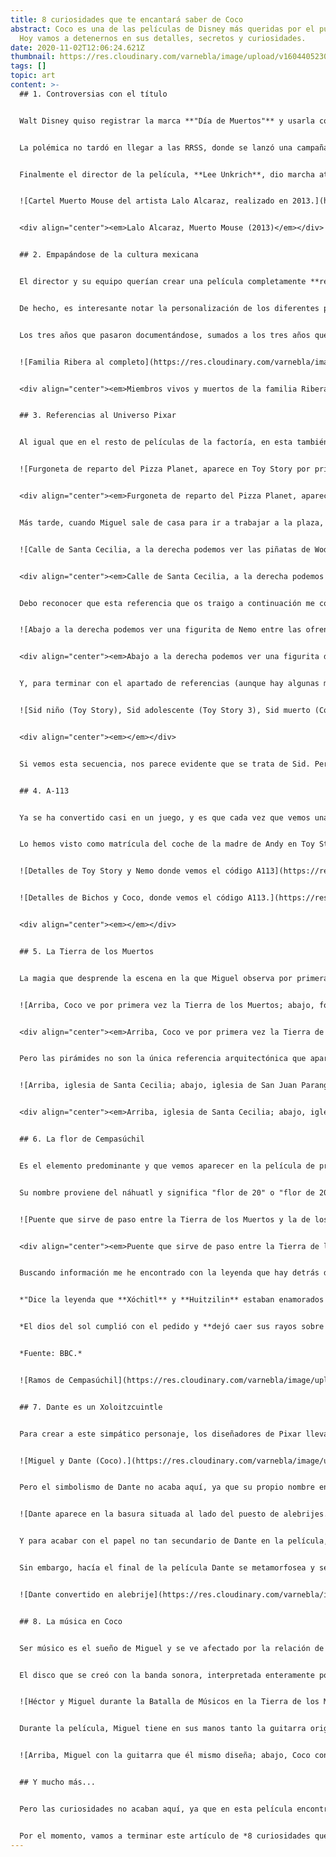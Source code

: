 ```yaml
---
title: 8 curiosidades que te encantará saber de Coco
abstract: Coco es una de las películas de Disney más queridas por el público.
  Hoy vamos a detenernos en sus detalles, secretos y curiosidades.
date: 2020-11-02T12:06:24.621Z
thumbnail: https://res.cloudinary.com/varnebla/image/upload/v1604405230/22coco1-videoSixteenByNineJumbo1600_dzpjsc.jpg
tags: []
topic: art
content: >-
  ## 1. Controversias con el título


  Walt Disney quiso registrar la marca **"Día de Muertos"** y usarla como título para su nueva película. No obstante, las voces en contra no tardaron en surgir y hubo todo un movimiento para impedir que Disney se apropiara de una tradición y la convirtiera en marca.


  La polémica no tardó en llegar a las RRSS, donde se lanzó una campaña en contra en [change.org](http://change.org) por parte de muchos mexicanos, que consiguió reunir más de 21.000 firmas. Otra acción que mostraba claramente el descontento fue la que llevó a cabo el caricaturista mexicano-estadounidense **Lalo Alcaraz**, quien convirtió al ratón Mickey Mouse en un Muerto Mouse que pretendía destruir la tradición del pueblo mexicano.


  Finalmente el director de la película, **Lee Unkrich**, dio marcha atrás y se decidió titular al film "Coco" en todo el mundo excepto en Brasil, donde fue lanzado como "Viva", ya que la palabra "cocô" quiere decir "caca".


  ![Cartel Muerto Mouse del artista Lalo Alcaraz, realizado en 2013.](https://res.cloudinary.com/varnebla/image/upload/v1604405411/muerto_mouse_clqdjg.jpg "Lalo Alcaraz, Muerto Mouse (2013)")


  <div align="center"><em>Lalo Alcaraz, Muerto Mouse (2013)</em></div>


  ## 2. Empapándose de la cultura mexicana


  El director y su equipo querían crear una película completamente **respetuosa y que hablara fielmente de la tradición mexicana del Día de Muertos**. Para ello, hicieron viajes al país durante más de tres años. Visitaron ciudades, plazas, cementerios, iglesias e incluso se hospedaron con algunos habitantes para conocer más sobre sus tradiciones, maneras de vestir y de comportarse.


  De hecho, es interesante notar la personalización de los diferentes personajes con los que Miguel se cruza tanto en la Tierra de los Vivos como en la Tierra de los Muertos. Los rasgos y fisionomía están inspirados en personas reales que el equipo se encontraba en las diferentes ciudades y se **crearon más de 500 vestidos** para darle más autenticidad a la historia.


  Los tres años que pasaron documentándose, sumados a los tres años que tardaron en hacer la película, convierten a Coco en el **film Disney que más tiempo ha tardado en producirse.**


  ![Familia Ribera al completo](https://res.cloudinary.com/varnebla/image/upload/v1604406021/familia_coco_wiziby.jpg "Miembros vivos y muertos de la familia Ribera")


  <div align="center"><em>Miembros vivos y muertos de la familia Ribera</em></div>


  ## 3. Referencias al Universo Pixar


  Al igual que en el resto de películas de la factoría, en esta también aparecen **referencias a películas Pixar anteriores.** La primera aparece durante los primeros diez minutos, en la secuencia en la que Abuelita rechaza cualquier tipo de música y Miguel se asoma a la ventana. En ese momento pasa una furgoneta con la música a todo volumen: no es otra que la mítica **furgoneta de reparto** del Pizza Planet (Toy Story).


  ![Furgoneta de reparto del Pizza Planet, aparece en Toy Story por primera vez.](https://res.cloudinary.com/varnebla/image/upload/v1604406021/Pizza_planet_1_mkbaw7.png "Furgoneta de reparto del Pizza Planet, aparece en Toy Story por primera vez.")


  <div align="center"><em>Furgoneta de reparto del Pizza Planet, aparece en Toy Story por primera vez.</em></div>


  Más tarde, cuando Miguel sale de casa para ir a trabajar a la plaza, pasa por una serie de calles adornadas para la festividad. Al tomar una curva, vemos a la derecha un puesto de recuerdos y piñatas y nos llaman la atención tres de ellas, ya que son **Woddy, Buzz Lightyear y Mike Wazowski.**


  ![Calle de Santa Cecilia, a la derecha podemos ver las piñatas de Woddy y Buzz (Toy Story) y Mike Wazowsky (Monsters S. A.)](https://res.cloudinary.com/varnebla/image/upload/v1604409479/Fotos_BLOG_g8szwh.jpg "Calle de Santa Cecilia, a la derecha podemos ver las piñatas de Woddy y Buzz (Toy Story) y Mike Wazowsky (Monsters S. A.)")


  <div align="center"><em>Calle de Santa Cecilia, a la derecha podemos ver las piñatas de Woddy y Buzz (Toy Story) y Mike Wazowsky (Monsters S. A.)</em></div>


  Debo reconocer que esta referencia que os traigo a continuación me costó varios visionados, puesto que está muy camuflada y es casi imperceptible. Cuando Abuelita está colocando bien las fotos del altar, a la derecha y escondido entre las flores, encontramos una pequeña figurita de Nemo. Realmente hay que fijarse muchísimo para verlo pero una vez te das cuenta no puedes dejar de hacerlo.


  ![Abajo a la derecha podemos ver una figurita de Nemo entre las ofrendas del altar del Día de Muertos.](https://res.cloudinary.com/varnebla/image/upload/c_scale,w_639/v1604409267/Fotos_BLOG_9_mdjzcw.jpg "Abajo a la derecha podemos ver una figurita de Nemo")


  <div align="center"><em>Abajo a la derecha podemos ver una figurita de Nemo</em></div>


  Y, para terminar con el apartado de referencias (aunque hay algunas más), os traigo una que ha generado bastante debate: durante la Batalla de Músicos en la Tierra de los Muertos, **aparece un participante que puede resultarnos muy familiar**, concretamente por el look que lleva. Esa camiseta negra con una calavera blanca en el centro la hemos visto antes. ¿Cómo olvidar al maltratador de juguetes y vecino de Andy, Sid? El diabólico niño llevaba esta camiseta en su primera aparición y volvimos a verlo años más tarde ya más crecidito, concretamente en Toy Story 3, trabajando como barrendero. ¿Cómo le fue la vida a Sid? No lo sabemos, pero parece que no muy bien ya que acabó muerto a una edad aparentemente joven.


  ![Sid niño (Toy Story), Sid adolescente (Toy Story 3), Sid muerto (Coco)](https://res.cloudinary.com/varnebla/image/upload/v1604406023/tvn-sidcoco_lauttp.jpg "Sid niño (Toy Story), Sid adolescente (Toy Story 3), Sid muerto (Coco)")


  <div align="center"><em></em></div>


  Si vemos esta secuencia, nos parece evidente que se trata de Sid. Pero, en el párrafo anterior, os hablaba de un debate en relación a esta figura. ¿Y cuál es el debate? Pues que algunos piensan que no se trataría de Sid sino de la versión muerta del cantante **Skrillex** y su inconfundible peinado.


  ## 4. A-113


  Ya se ha convertido casi en un juego, y es que cada vez que vemos una película de Pixar estamos atentos para captar el momento en el que el código **"A113" aparecerá ante nuestros ojos.** A-113 es el nombre del aula de diseño gráfico en la que estudiaron algunos de los diseñadores y animadores de Walt Disney y Pixar. A modo de broma interna, lo incorporan en la mayoría de sus películas.


  Lo hemos visto como matrícula del coche de la madre de Andy en Toy Story, en la referencia de la cámara del submarinista en Nemo y en una caja a la entrada de la ciudad en Bichos. ¡Lo hemos visto hasta en su versión en números romanos! Concretamente, en la casa de la bruja que Mérida visita en medio del bosque. En el caso de Coco, aparece en la “Oficina de querellas familiares” y es en la sala en la que el funcionario informa a la familia del hechizo del que son protagonistas.


  ![Detalles de Toy Story y Nemo donde vemos el código A113](https://res.cloudinary.com/varnebla/image/upload/v1604406023/Turquesa_Blanco_Collage_Mujer_Verano_Gu%C3%ADa_de_Estilo_ck2hcz.jpg)


  ![Detalles de Bichos y Coco, donde vemos el código A113.](https://res.cloudinary.com/varnebla/image/upload/v1604406022/Turquesa_Blanco_Collage_Mujer_Verano_Gu%C3%ADa_de_Estilo_1_wivuqr.jpg "Detalles de películas Pixar donde vemos el código A113.")


  <div align="center"><em></em></div>


  ## 5. La Tierra de los Muertos


  La magia que desprende la escena en la que Miguel observa por primera vez la Tierra de los Muertos es indudable. Y, al igual que a él, a los espectadores nos asombra y maravilla la forma en la que se organiza este curioso mundo. Se trata de un gran entramado de construcciones, unas encimas de las otras, que **van evolucionando en función de las épocas y los estilos arquitectónicos.** Si nos fijamos bien, el acceso/salida de la Tierra de los Muertos está situado sobre una arquitectura que nos recuerda a las ciudades prehispánicas de México, como Teotihuacán y, a partir de aquí, vamos ascendiendo en altura y adoptando un estilo arquitectónico más actual.


  ![Arriba, Coco ve por primera vez la Tierra de los Muertos; abajo, fotografía de las pirámides de Teotihuacán](https://res.cloudinary.com/varnebla/image/upload/v1604406023/Turquesa_Blanco_Collage_Mujer_Verano_Gu%C3%ADa_de_Estilo_2_jzz6nc.jpg "Arriba, Coco ve por primera vez la Tierra de los Muertos; abajo, fotografía de las pirámides de Teotihuacán")


  <div align="center"><em>Arriba, Coco ve por primera vez la Tierra de los Muertos; abajo, fotografía de las pirámides de Teotihuacán</em></div>


  Pero las pirámides no son la única referencia arquitectónica que aparece en la película: la iglesia de Santa Cecilia es una réplica de la iglesia de **San Juan Paricutín (Michoacán)** y la plaza del pueblo está inspirada en la **Plaza del Ropero (Guanajuto)** donde encontramos una estatua de Jorge Negrete muy similar a la de De la Cruz. Obviamente, partimos de la base que para la ciudad de Santa Cecilia se inspiran en barrios y casas reales.


  ![Arriba, iglesia de Santa Cecilia; abajo, iglesia de San Juan Parangaricutiro](https://res.cloudinary.com/varnebla/image/upload/v1604406022/Santa_cecilia_canva_rzi23z.jpg "Arriba, iglesia de Santa Cecilia; abajo, iglesia de San Juan Parangaricutiro")


  <div align="center"><em>Arriba, iglesia de Santa Cecilia; abajo, iglesia de San Juan Parangaricutiro</em></div>


  ## 6. La flor de Cempasúchil


  Es el elemento predominante y que vemos aparecer en la película de principio a fin. Esta flor naranja está **documentada en México desde la época prehispánica** y se usa para adornar calles, altares y cementerios los días 1 y 2 de noviembre. Aunque no es la única flor que aparece en los altares, sí que es la que predomina.


  Su nombre proviene del náhuatl y significa "flor de 20" o "flor de 20 pétalos". Simbólicamente, se dice que **su color naranja proviene del sol** y que guarda dentro también su calor. Este hecho, unido al aroma que desprende, la convierte en **la guía de los muertos de regreso a la Tierra de los Vivos** y evita que se pierdan en la vuelta a sus hogares. Como curiosidad, en la película es la única flor con vida en la Tierra de los Muertos, donde la vemos literalmente como "puente" entre ambos mundos.


  ![Puente que sirve de paso entre la Tierra de los Muertos y la de los Vivos.](https://res.cloudinary.com/varnebla/image/upload/v1604406020/5_ubfgux.jpg "Puente que sirve de paso entre la Tierra de los Muertos y la de los Vivos.")


  <div align="center"><em>Puente que sirve de paso entre la Tierra de los Muertos y la de los Vivos.</em></div>


  Buscando información me he encontrado con la leyenda que hay detrás de la flor y me ha parecido tan maravillosa que os la comparto por aquí:


  *"Dice la leyenda que **Xóchitl** y **Huitzilin** estaban enamorados desde que eran niños y que por las tardes subían a la montaña dedicada a Tonatiuh, el dios azteca del sol, y le ofrendaban ramos de flores. Pero un día se desató la guerra y Huitzilin fue a pelear para defender las tierras aztecas y murió. Destrozada de dolor, Xóchitl pidió al dios Tonatiuh que la librara de su sufrimiento y la reuniera con su amado.*


  *El dios del sol cumplió con el pedido y **dejó caer sus rayos sobre Xóchitl,** y ella se transformó en una flor de color amarillo intenso. Luego un colibrí se posó en el centro de la flor y ésta abrió sus 20 pétalos **liberando un aroma intenso.** Siguiendo el mandato de Tonatiuh, el amor de la pareja azteca permanecerá mientras haya colibríes y flores de cempasúchil en los campos mexicanos."*


  *Fuente: BBC.*


  ![Ramos de Cempasúchil](https://res.cloudinary.com/varnebla/image/upload/v1604406021/Flores_de_cempas%C3%BAchil_en_la_tradici%C3%B3n_mexicana._qedsvv.jpg "Ramos de Cempasúchil")


  ## 7. Dante es un Xoloitzcuintle


  Para crear a este simpático personaje, los diseñadores de Pixar llevaron a unos cuantos perros de esta raza a los estudios. De esta forma, pudieron estudiar bien sus rasgos y su manera de comportarse, que tan bien retratada queda en la película. La raza es conocida como **Xoloitzcuintle** (Xolo), y se considera una raza originaria de México con más de 3000 años de antigüedad. De hecho, los aztecas ya consideraban que **estos perros servían de guías para las almas de los muertos en su viaje por el inframundo.**


  ![Miguel y Dante (Coco).](https://res.cloudinary.com/varnebla/image/upload/v1604406020/Dante_zsh0vm.jpg "Miguel y Dante (Coco).")


  Pero el simbolismo de Dante no acaba aquí, ya que su propio nombre encierra otra referencia. Sabemos que se lo pone Miguel, ya que en un momento dado Abuelita le dice que "si bautizas a un perro de la calle ya no te deja". En mi opinión, no puede ser causalidad que el nombre escogido para un perro que viaja por el inframundo sea Dante. Por tanto, considero que los creadores buscaban un paralelismo entre **Coco-Divina Comedia,** aunque con un cambio de roles: mientras que en la Divina Comedia Dante es el alma acompañada por el poeta Virgilio, que le hace de guía espiritual por el mundo de los muertos para encontrarse con su amada Beatriz; en el caso de Coco estamos ante Dante como guía espiritual de Miguel en su búsqueda del amor (o aceptación) familiar.


  ![Dante aparece en la basura situada al lado del puesto de alebrijes.](https://res.cloudinary.com/varnebla/image/upload/v1604406021/alebrijes_yd9gss.png "Dante aparece en la basura situada al lado del puesto de alebrijes.")


  Y para acabar con el papel no tan secundario de Dante en la película, destacamos su faceta de alebrije. Un **alebrije** es una figura de artesanía creada a partir de la combinación de varios animales y el uso de colores llamativos. Se consideran guías espirituales que acompañan a los niños y posteriormente a sus almas. Si volvemos a Coco, notamos que otro aspecto curioso es que durante toda la película algunos de los personajes con los que se encuentra Miguel se sorprenden de la especie de "alebrije" que es Dante. Por su parte, el niño les dice que simplemente es un perro.


  Sin embargo, hacía el final de la película Dante se metamorfosea y se convierte en un alebrije auténtico, con alas y todo coloreado. El hecho de que Dante realmente sea un alebrije no debería sorprendernos en absoluto si estuvimos atentos al primer momento en el que el animalito sale en pantalla. Sí, quizá sea dentro del cubo de la basura, pero este está situado al lado de una mesa llena de alebrijes, con los que Miguel interacciona creando música, al igual que con el cubo de la basura.


  ![Dante convertido en alebrije](https://res.cloudinary.com/varnebla/image/upload/v1604406020/coco-dante-alebrije-mlt_hvbi9e.jpg "Dante convertido en alebrije")


  ## 8. La música en Coco


  Ser músico es el sueño de Miguel y se ve afectado por la relación de odio que tiene su familia con la música, por lo que emprenderá un viaje para conseguir como sea su bendición para poder ser músico. Toda **la película está relacionada con la música y las canciones que oímos nos trasladan directamente a México.** El encargado de la banda sonora es el compositor **Michael Giacchino**, quien quería conseguir que cuando la gente saliera del cine tras ver la película sintiera que había estado en Santa Cecilia y en la Tierra de los Muertos.


  El disco que se creó con la banda sonora, interpretada enteramente por cantantes mexicanos, consiguió récord de ventas tras su lanzamiento. Pero no es la única curiosidad, ¿sabías que cuando un personaje toca la guitarra en la película **está interpretando la nota real que suena**? Sin duda, el factor de la música y la realidad que debía transmitir era un factor muy importante para los directores.


  ![Héctor y Miguel durante la Batalla de Músicos en la Tierra de los Muertos.](https://res.cloudinary.com/varnebla/image/upload/v1604406022/rkXfUfLIM_1256x620__1_rgvfx3.jpg "Héctor y Miguel durante la Batalla de Músicos en la Tierra de los Muertos.")


  Durante la película, Miguel tiene en sus manos tanto la guitarra original (en principio de Ernesto de La Cruz) y una réplica que él mismo fabrica. El director de la película quería que la réplica pareciera realmente el trabajo de un niño, por lo que **pidió a su propio hijo que dibujara los bocetos**. Tanto en esta réplica como en la real, observamos una curiosa forma en la zona del clavijero: una calavera con un diente de oro. ¿Y dónde hemos visto a un personaje con un diente de oro? Exacto, este detalle no deja de hablarnos del verdadero propietario de la guitarra: Héctor.


  ![Arriba, Miguel con la guitarra que él mismo diseña; abajo, Coco con la guitarra real en el cementerio.](https://res.cloudinary.com/varnebla/image/upload/v1604406021/guitarra_Hector_eivgk8.jpg "Arriba, Miguel con la guitarra que él mismo diseña; abajo, Coco con la guitarra real en el cementerio.")


  ## Y mucho más...


  Pero las curiosidades no acaban aquí, ya que en esta película encontramos más secretos ocultos, como la cantidad de personajes célebres reales que aparecen en la Tierra de los Muertos. Pero a ellos les he dedicado un post completo que puedes leer aquí: **Personajes célebres mexicanos que encontramos en Coco.**


  Por el momento, vamos a terminar este artículo de *8 curiosidades que te encantará saber de Coco* con las palabras del co-director, Adrián Molina, sobre el sentido que quería darle a la película. Él quería conseguir dos cosas: que el que la viera quisiera *"aprender a tocar un instrumento musical"* y que saliera del cine con ganas de llamar *"a sus papás, abuelos y demás para pedirles que les cuenten sobre sus ancestros e ir conociendo más de su pasado y de toda su familia”*. ¿Lo conseguiría? Estoy segura de que en muchos casos fue así.
---
```

